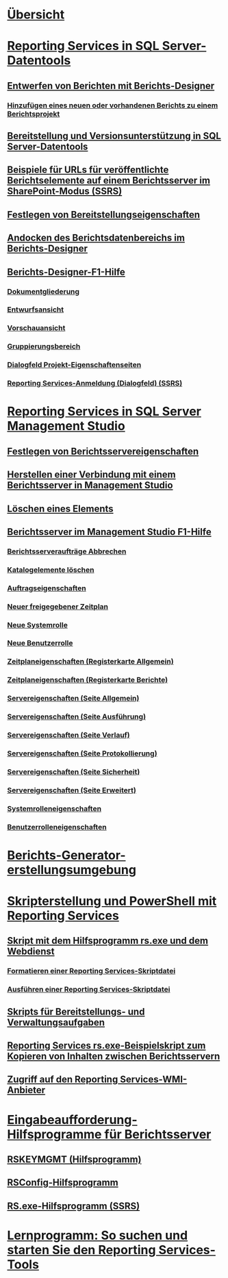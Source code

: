 # [Übersicht](reporting-services-tools.md)  
# [Reporting Services in SQL Server-Datentools](reporting-services-in-sql-server-data-tools-ssdt.md)  
## [Entwerfen von Berichten mit Berichts-Designer](design-reporting-services-paginated-reports-with-report-designer-ssrs.md)  
### [Hinzufügen eines neuen oder vorhandenen Berichts zu einem Berichtsprojekt](add-a-new-or-existing-report-to-a-report-project-ssrs.md)  
## [Bereitstellung und Versionsunterstützung in SQL Server-Datentools](deployment-and-version-support-in-sql-server-data-tools-ssrs.md)  
## [Beispiele für URLs für veröffentlichte Berichtselemente auf einem Berichtsserver im SharePoint-Modus (SSRS)](url-examples-for-items-on-a-report-server-sharepoint-mode.md)  
## [Festlegen von Bereitstellungseigenschaften](set-deployment-properties-reporting-services.md)  
## [Andocken des Berichtsdatenbereichs im Berichts-Designer](dock-the-report-data-pane-in-report-designer-ssrs.md)  
## [Berichts-Designer-F1-Hilfe](report-designer-f1-help.md)  
### [Dokumentgliederung](document-outline.md)  
### [Entwurfsansicht](design-view.md)  
### [Vorschauansicht](preview-view.md)  
### [Gruppierungsbereich](grouping-pane.md)  
### [Dialogfeld Projekt-Eigenschaftenseiten](project-property-pages-dialog-box.md)  
### [Reporting Services-Anmeldung (Dialogfeld) (SSRS)](reporting-services-login-dialog-box-ssrs.md)  
# [Reporting Services in SQL Server Management Studio](reporting-services-in-sql-server-management-studio-ssrs.md)  
## [Festlegen von Berichtsservereigenschaften](set-report-server-properties-management-studio.md)  
## [Herstellen einer Verbindung mit einem Berichtsserver in Management Studio](connect-to-a-report-server-in-management-studio.md)  
## [Löschen eines Elements](delete-an-item-management-studio.md)  
## [Berichtsserver im Management Studio F1-Hilfe](report-server-in-management-studio-f1-help.md)  
### [Berichtsserveraufträge Abbrechen](cancel-report-server-jobs-management-studio.md)  
### [Katalogelemente löschen](delete-catalog-items-management-studio.md)  
### [Auftragseigenschaften](job-properties-management-studio.md)  
### [Neuer freigegebener Zeitplan](new-shared-schedule-management-studio.md)  
### [Neue Systemrolle](new-system-role-management-studio.md)  
### [Neue Benutzerrolle](new-user-role-management-studio.md)  
### [Zeitplaneigenschaften (Registerkarte Allgemein)](schedule-properties-general-page.md)  
### [Zeitplaneigenschaften (Registerkarte Berichte)](schedule-properties-reports-page.md)  
### [Servereigenschaften (Seite Allgemein)](report-server-properties-general-page.md)  
### [Servereigenschaften (Seite Ausführung)](server-properties-execution-page.md)  
### [Servereigenschaften (Seite Verlauf)](server-properties-history-page.md)  
### [Servereigenschaften (Seite Protokollierung)](server-properties-logging-page.md)  
### [Servereigenschaften (Seite Sicherheit)](server-properties-security-page-reporting-services.md)  
### [Servereigenschaften (Seite Erweitert)](server-properties-advanced-page-reporting-services.md)  
### [Systemrolleneigenschaften](system-role-properties-management-studio.md)  
### [Benutzerrolleneigenschaften](user-role-properties-management-studio.md)  
# [Berichts-Generator-erstellungsumgebung](report-builder-authoring-environment-ssrs.md)  
# [Skripterstellung und PowerShell mit Reporting Services](scripting-and-powershell-with-reporting-services.md)  
## [Skript mit dem Hilfsprogramm rs.exe und dem Webdienst](script-with-the-rs-exe-utility-and-the-web-service.md)  
### [Formatieren einer Reporting Services-Skriptdatei](format-a-reporting-services-script-file.md)  
### [Ausführen einer Reporting Services-Skriptdatei](run-a-reporting-services-script-file.md)  
## [Skripts für Bereitstellungs- und Verwaltungsaufgaben](script-deployment-and-administrative-tasks.md)  
## [Reporting Services rs.exe-Beispielskript zum Kopieren von Inhalten zwischen Berichtsservern](sample-reporting-services-rs-exe-script-to-copy-content-between-report-servers.md)  
## [Zugriff auf den Reporting Services-WMI-Anbieter](access-the-reporting-services-wmi-provider.md)  
# [Eingabeaufforderung-Hilfsprogramme für Berichtsserver](report-server-command-prompt-utilities-ssrs.md)  
## [RSKEYMGMT (Hilfsprogramm)](rskeymgmt-utility-ssrs.md)  
## [RSConfig-Hilfsprogramm](rsconfig-utility-ssrs.md)  
## [RS.exe-Hilfsprogramm (SSRS)](rs-exe-utility-ssrs.md)  
# [Lernprogramm: So suchen und starten Sie den Reporting Services-Tools](tutorial-how-to-locate-and-start-reporting-services-tools-ssrs.md)  
